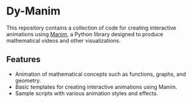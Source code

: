 # Dy-Manim

This repository contains a collection of code for creating interactive animations using [Manim](https://github.com/ManimCommunity/manim), a Python library designed to produce mathematical videos and other visualizations.

## Features
- Animation of mathematical concepts such as functions, graphs, and geometry.
- Basic templates for creating interactive animations using Manim.
- Sample scripts with various animation styles and effects.
